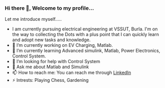 ### Hi there 👋, Welcome to my profile...

Let me introduce myself.....

- I am currently pursuing electrical engineering at VSSUT, Burla. I'm on the way to collecting the Dots with a plus point that I can quickly learn and adopt new tasks and knowledge.
- 🔭 I’m currently working on EV Charging, Matlab.
- 🌱 I’m currently learning Advanced simulink, Matlab, Power Electronics, Control System.
- 🤔 I’m looking for help with Control System
- 💬 Ask me about Matlab and Simulink
- 📫 How to reach me: You can reach me through [LinkedIn](https://www.linkedin.com/in/lipun-kumar-naik-78356b20b/)
- ⚡ Intrests: Playing Chess, Gardening
